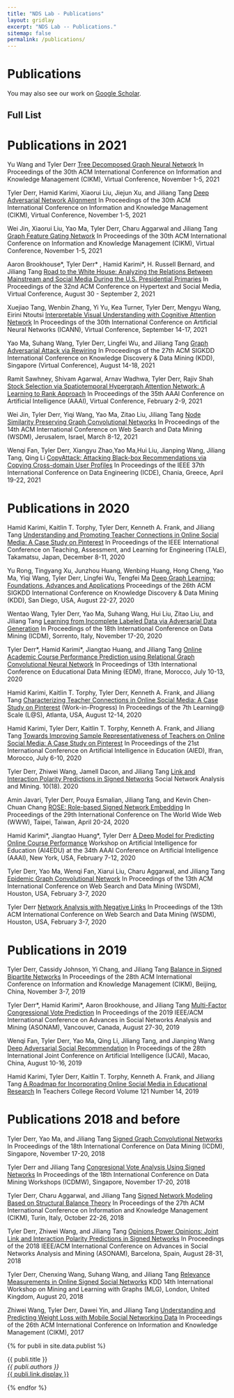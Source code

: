 ```yaml
---
title: "NDS Lab - Publications"
layout: gridlay
excerpt: "NDS Lab -- Publications."
sitemap: false
permalink: /publications/
---
```



# Publications

<!-- 
## Highlights
(For a full list see [below](#full-list) or go to [Google Scholar](https://scholar.google.com/citations?user=et6IhFcAAAAJ))
{% assign number_printed = 0 %}
{% for publi in site.data.publist %}
{% assign even_odd = number_printed | modulo: 2 %}
{% if publi.highlight == 1 %}
{% if even_odd == 0 %}
<div class="row">
{% endif %}
<div class="col-sm-6 clearfix">
 <div class="well">
  <pubtit>{{ publi.title }}</pubtit>
  <img src="{{ site.url }}{{ site.baseurl }}/images/pubpic/{{ publi.image }}" class="img-responsive" width="33%" style="float: left" />
  <p>{{ publi.description }}</p>
  <p><em>{{ publi.authors }}</em></p>
  <p><strong><a href="{{ publi.link.url }}">{{ publi.link.display }}</a></strong></p>
  <p class="text-danger"><strong> {{ publi.news1 }}</strong></p>
  <p> {{ publi.news2 }}</p>
 </div>
</div>
{% assign number_printed = number_printed | plus: 1 %}
{% if even_odd == 1 %}
</div>
{% endif %}
{% endif %}
{% endfor %}
{% assign even_odd = number_printed | modulo: 2 %}
{% if even_odd == 1 %}
</div>
{% endif %}
<p> &nbsp; </p>
-->

You may also see our work on [Google Scholar](https://scholar.google.com/citations?user=et6IhFcAAAAJ).

## Full List

# Publications in 2021

Yu Wang and Tyler Derr
[Tree Decomposed Graph Neural Network](https://tylersnetwork.github.io/papers/cikm21-tree_decomposed_gnn.pdf)
In Proceedings of the 30th ACM International Conference on Information and Knowledge Management (CIKM), Virtual Conference, November 1-5, 2021

Tyler Derr, Hamid Karimi, Xiaorui Liu, Jiejun Xu, and Jiliang Tang
[Deep Adversarial Network Alignment](https://tylersnetwork.github.io/papers/deep_adversarial_network_alignment.pdf)
In Proceedings of the 30th ACM International Conference on Information and Knowledge Management (CIKM), Virtual Conference, November 1-5, 2021

Wei Jin, Xiaorui Liu, Yao Ma, Tyler Derr, Charu Aggarwal and Jiliang Tang
[Graph Feature Gating Network](https://nds-vu.github.io/publications/)
In Proceedings of the 30th ACM International Conference on Information and Knowledge Management (CIKM), Virtual Conference, November 1-5, 2021

Aaron Brookhouse*, Tyler Derr* , Hamid Karimi*, H. Russell Bernard, and Jiliang Tang
[Road to the White House: Analyzing the Relations Between Mainstream and Social Media During the U.S. Presidential Primaries](https://arxiv.org/pdf/2009.09307.pdf)
In Proceedings of the 32nd ACM Conference on Hypertext and Social Media, Virtual Conference, August 30 - September 2, 2021

Xuejiao Tang, Wenbin Zhang, Yi Yu, Kea Turner, Tyler Derr, Mengyu Wang, Eirini Ntoutsi
[Interpretable Visual Understanding with Cognitive Attention Network](https://tylersnetwork.github.io/papers/icann21-visual_understanding_cognitive_attention_ntework.pdf)
In Proceedings of the 30th International Conference on Artificial Neural Networks (ICANN), Virtual Conference, September 14-17, 2021
<!-- \[Code [https://github.com/tanjatang/CAN repo]\] -->

Yao Ma, Suhang Wang, Tyler Derr, Lingfei Wu, and Jiliang Tang
[Graph Adversarial Attack via Rewiring](https://arxiv.org/pdf/1906.03750.pdf)
In Proceedings of the 27th ACM SIGKDD International Conference on Knowledge Discovery & Data Mining (KDD), Singapore (Virtual Conference), August 14-18, 2021

Ramit Sawhney, Shivam Agarwal, Arnav Wadhwa, Tyler Derr, Rajiv Shah
[Stock Selection via Spatiotemporal Hypergraph Attention Network: A Learning to Rank Approach](https://tylersnetwork.github.io/papers/aaai21-hypergraph_attention_stock_selection.pdf)
In Proceedings of the 35th AAAI Conference on Artificial Intelligence (AAAI), Virtual Conference, February 2-9, 2021

Wei Jin, Tyler Derr, Yiqi Wang, Yao Ma, Zitao Liu, Jiliang Tang
[Node Similarity Preserving Graph Convolutional Networks](https://tylersnetwork.github.io/papers/wsdm21-node_similarity_preserving_gcn.pdf)
In Proceedings of the 14th ACM International Conference on Web Search and Data Mining (WSDM), Jerusalem, Israel, March 8-12, 2021
<!-- \[Code [https://github.com/ChandlerBang/SimP-GCN repo]\] -->

Wenqi Fan, Tyler Derr, Xiangyu Zhao,Yao Ma,Hui Liu, Jianping Wang, Jiliang Tang, Qing Li
[CopyAttack: Attacking Black-box Recommendations via Copying Cross-domain User Profiles](https://tylersnetwork.github.io/papers/icde21-recsys_crossdomain_user_copy_attack.pdf)
In Proceedings of the IEEE 37th International Conference on Data Engineering (ICDE), Chania, Greece, April 19-22, 2021


# Publications in 2020

Hamid Karimi, Kaitlin T. Torphy, Tyler Derr, Kenneth A. Frank, and Jiliang Tang
[Understanding and Promoting Teacher Connections in Online Social Media: A Case Study on Pinterest](https://tylersnetwork.github.io/papers/tale20-promoting_teacher_connections_online.pdf)
In Proceedings of the IEEE International Conference on Teaching, Assessment, and Learning for Engineering (TALE), Takamatsu, Japan, December 8-11, 2020

Yu Rong, Tingyang Xu, Junzhou Huang, Wenbing Huang, Hong Cheng, Yao Ma, Yiqi Wang, Tyler Derr, Lingfei Wu, Tengfei Ma
[Deep Graph Learning: Foundations, Advances and Applications](https://ai.tencent.com/ailab/ml/KDD-Deep-Graph-Learning.html)
Proceedings of the 26th ACM SIGKDD International Conference on Knowledge Discovery & Data Mining (KDD), San Diego, USA, August 22-27, 2020

Wentao Wang, Tyler Derr, Yao Ma, Suhang Wang, Hui Liu, Zitao Liu, and Jiliang Tang
[Learning from Incomplete Labeled Data via Adversarial Data Generation](https://tylersnetwork.github.io/papers/icdm20-incomplete_labeled_data_learning.pdf)
In Proceedings of the 18th International Conference on Data Mining (ICDM), Sorrento, Italy, November 17-20, 2020

Tyler Derr*, Hamid Karimi*, Jiangtao Huang, and Jiliang Tang
[Online Academic Course Performance Prediction using Relational Graph Convolutional Neural Network](https://tylersnetwork.github.io/papers/edm20-online_course_prediction_gnn.pdf)
In Proceedings of 13th International Conference on Educational Data Mining (EDM), Ifrane, Morocco, July 10-13, 2020

Hamid Karimi, Kaitlin T. Torphy, Tyler Derr, Kenneth A. Frank, and Jiliang Tang
[Characterizing Teacher Connections in Online Social Media: A Case Study on Pinterest](https://tylersnetwork.github.io/papers/lats20-teacher_connections_on_pinterest.pdf)
(Work-in-Progress) In Proceedings of the 7th Learning@ Scale (L@S), Atlanta, USA, August 12-14, 2020

Hamid Karimi, Tyler Derr, Kaitlin T. Torphy, Kenneth A. Frank, and Jiliang Tang
[Towards Improving Sample Representativeness of Teachers on Online Social Media: A Case Study on Pinterest](https://tylersnetwork.github.io/papers/aied20-improving_teacher_representativeness_online.pdf)
In Proceedings of the 21st International Conference on Artificial Intelligence in Education (AIED), Ifran, Morocco, July 6-10, 2020

Tyler Derr, Zhiwei Wang, Jamell Dacon, and Jiliang Tang
[Link and Interaction Polarity Predictions in Signed Networks](https://tylersnetwork.github.io/papers/snam20-link_interaction_polarity_prediction.pdf)
Social Network Analysis and Mining. 10(18). 2020

Amin Javari, Tyler Derr, Pouya Esmalian, Jiliang Tang, and Kevin Chen-Chuan Chang
[ROSE: Role-based Signed Network Embedding](https://tylersnetwork.github.io/papers/www20-rolebased_signed_embedding.pdf)
In Proceedings of the 29th International Conference on The World Wide Web (WWW), Taipei, Taiwan, April 20-24, 2020

Hamid Karimi*, Jiangtao Huang*, Tyler Derr
[A Deep Model for Predicting Online Course Performance](https://tylersnetwork.github.io/papers/aaai-ai4edu2020-predicting_online_course_performance.pdf)
Workshop on Artificial Intelligence for Education (AI4EDU) at the 34th AAAI Conference on Artificial Intelligence (AAAI), New York, USA, February 7-12, 2020

Tyler Derr, Yao Ma, Wenqi Fan, Xiarui Liu, Charu Aggarwal, and Jiliang Tang
[Epidemic Graph Convolutional Network](https://tylersnetwork.github.io/papers/wsdm20-epidemic_gcn.pdf)
In Proceedings of the 13th ACM International Conference on Web Search and Data Mining (WSDM), Houston, USA, February 3-7, 2020

Tyler Derr
[Network Analysis with Negative Links](https://tylersnetwork.github.io/papers/wsdm20-network_analysis_with_negative_links.pdf)
In Proceedings of the 13th ACM International Conference on Web Search and Data Mining (WSDM), Houston, USA, February 3-7, 2020

# Publications in 2019

Tyler Derr, Cassidy Johnson, Yi Chang, and Jiliang Tang
[Balance in Signed Bipartite Networks](https://tylersnetwork.github.io/papers/cikm2019-signed_bipartite_networks.pdf)
In Proceedings of the 28th ACM International Conference on Information and Knowledge Management (CIKM), Beijing, China, November 3-7, 2019
<!-- \[Code [https://github.com/tylersnetwork/signed_bipartite_networks repo]\] -->

Tyler Derr*, Hamid Karimi*, Aaron Brookhouse, and Jiliang Tang
[Multi-Factor Congressional Vote Prediction](https://tylersnetwork.github.io/papers/asonam19-congressional_vote_prediction.pdf)
In Proceedings of the 2019 IEEE/ACM International Conference on Advances in Social Networks Analysis and Mining (ASONAM), Vancouver, Canada, August 27-30, 2019

Wenqi Fan, Tyler Derr, Yao Ma, Qing Li, Jiliang Tang, and Jianping Wang
[Deep Adversarial Social Recommendation](https://tylersnetwork.github.io/papers/ijcai19-adversarial_social_recommendation.pdf)
In Proceedings of the 28th International Joint Conference on Artificial Intelligence (IJCAI), Macao, China, August 10-16, 2019

Hamid Karimi, Tyler Derr, Kaitlin T. Torphy, Kenneth A. Frank, and Jiliang Tang
[A Roadmap for Incorporating Online Social Media in Educational Research](https://tylersnetwork.github.io/papers/tcr2019_social_media_in_education_research.pdf)
In Teachers College Record Volume 121 Number 14, 2019

# Publications 2018 and before

Tyler Derr, Yao Ma, and Jiliang Tang
[Signed Graph Convolutional Networks](https://tylersnetwork.github.io/papers/icdm18-signed_graph_convolutional.pdf)
In Proceedings of the 18th International Conference on Data Mining (ICDM), Singapore, November 17-20, 2018
<!-- \[[https://github.com/tylersnetwork/SGCN]\] -->

Tyler Derr and Jiliang Tang
[Congresional Vote Analysis Using Signed Networks](https://tylersnetwork.github.io/papers/icdmw218-congressional_analysis_signed_networks.pdf)
In Proceedings of the 18th International Conference on Data Mining Workshops (ICDMW), Singapore, November 17-20, 2018

Tyler Derr, Charu Aggarwal, and Jiliang Tang
[Signed Network Modeling Based on Structural Balance Theory](https://arxiv.org/pdf/1710.09485.pdf)
In Proceedings of the 27th ACM International Conference on Information and Knowledge Management (CIKM), Turin, Italy, October 22-26, 2018

Tyler Derr, Zhiwei Wang, and Jiliang Tang
[Opinions Power Opinions: Joint Link and Interaction Polarity Predictions in Signed Networks](https://ieeexplore.ieee.org/abstract/document/8508263)
In Proceedings of the 2018 IEEE/ACM International Conference on Advances in Social Networks Analysis and Mining (ASONAM), Barcelona, Spain, August 28-31, 2018

Tyler Derr, Chenxing Wang, Suhang Wang, and Jiliang Tang
[Relevance Measurements in Online Signed Social Networks](https://tylersnetwork.github.io/papers/mlg18-signed_relevance_measurements.pdf)
KDD 14th International Workshop on Mining and Learning with Graphs (MLG), London, United Kingdom, August 20, 2018 

Zhiwei Wang, Tyler Derr, Dawei Yin, and Jiliang Tang
[Understanding and Predicting Weight Loss with Mobile Social Networking Data](https://tylersnetwork.github.io/papers/cikm17-weightloss.pdf)
In Proceedings of the 26th ACM International Conference on Information and Knowledge Management (CIKM), 2017


{% for publi in site.data.publist %}

  {{ publi.title }} <br />
  <em>{{ publi.authors }} </em><br /><a href="{{ publi.link.url }}">{{ publi.link.display }}</a>

{% endfor %}
